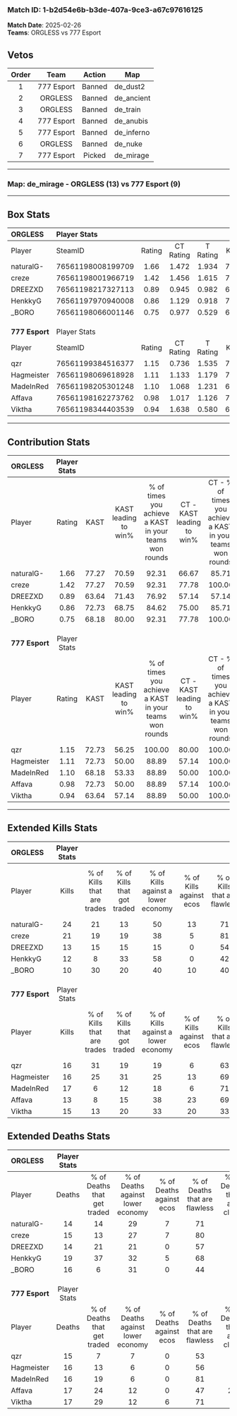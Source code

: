 ### Match ID: 1-b2d54e6b-b3de-407a-9ce3-a67c97616125  
**Match Date**: 2025-02-26  
**Teams**: ORGLESS vs 777 Esport  

## Vetos  

| Order | Team | Action | Map |
| :---: | :--: | :----: | --- |
| 1 | 777 Esport | Banned | de_dust2 |
| 2 | ORGLESS | Banned | de_ancient |
| 3 | ORGLESS | Banned | de_train |
| 4 | 777 Esport | Banned | de_anubis |
| 5 | 777 Esport | Banned | de_inferno |
| 6 | ORGLESS | Banned | de_nuke |
| 7 | 777 Esport | Picked | de_mirage |

---  

### **Map**: de_mirage - ORGLESS (13) vs 777 Esport (9)  
---  

## Box Stats  

| **ORGLESS**    | Player Stats      |        |           |          |       |       |       |         |        |      |     |
| :- | :- | :-: | :-: | :-: | :-: | :-: | :-: | :-: | :-: | :-: | :-: |
| Player         | SteamID           | Rating | CT Rating | T Rating | KAST  |  ADR  | Kills | Assists | Deaths | K/D  | HS% |
| naturalG-      | 76561198008199709 |  1.66  |   1.472   |  1.934   | 77.27 | 117.9 |  24   |   11    |   14   | 1.71 | 58  |
| creze          | 76561198001966719 |  1.42  |   1.456   |  1.615   | 77.27 | 97.8  |  21   |    5    |   15   | 1.40 | 42  |
| DREEZXD        | 76561198217327113 |  0.89  |   0.945   |  0.982   | 63.64 | 55.6  |  13   |    3    |   14   | 0.93 | 61  |
| HenkkyG        | 76561197970940008 |  0.86  |   1.129   |  0.918   | 72.73 | 71.3  |  12   |    7    |   19   | 0.63 | 50  |
| _BORO          | 76561198066001146 |  0.75  |   0.977   |  0.529   | 68.18 | 53.6  |  10   |    3    |   16   | 0.63 | 60  |
|                |                   |        |           |          |       |       |       |         |        |      |     |
|                |                   |        |           |          |       |       |       |         |        |      |     |
|                |                   |        |           |          |       |       |       |         |        |      |     |
| **777 Esport** | Player Stats      |        |           |          |       |       |       |         |        |      |     |
| Player         | SteamID           | Rating | CT Rating | T Rating | KAST  |  ADR  | Kills | Assists | Deaths | K/D  | HS% |
| qzr            | 76561199384516377 |  1.15  |   0.736   |  1.535   | 72.73 | 81.9  |  16   |    6    |   15   | 1.07 | 75  |
| Hagmeister     | 76561198069618928 |  1.11  |   1.133   |  1.179   | 72.73 | 78.6  |  16   |    5    |   16   | 1.00 | 62  |
| MadeInRed      | 76561198205301248 |  1.10  |   1.068   |  1.231   | 68.18 | 72.3  |  17   |    6    |   16   | 1.06 | 76  |
| Affava         | 76561198162273762 |  0.98  |   1.017   |  1.126   | 72.73 | 80.7  |  13   |    6    |   17   | 0.76 | 53  |
| Viktha         | 76561198344403539 |  0.94  |   1.638   |  0.580   | 63.64 | 69.6  |  15   |    3    |   17   | 0.88 | 46  |
---  

## Contribution Stats  

| **ORGLESS**    | Player Stats |       |                      |                                                        |                           |                                                             |                          |                                                            |
| :- | :-: | :-: | :-: | :-: | :-: | :-: | :-: | :-: |
| Player         |    Rating    | KAST  | KAST leading to win% | % of times you achieve a KAST in your teams won rounds | CT - KAST leading to win% | CT - % of times you achieve a KAST in your teams won rounds | T - KAST leading to win% | T - % of times you achieve a KAST in your teams won rounds |
| naturalG-      |     1.66     | 77.27 |        70.59         |                         92.31                          |           66.67           |                            85.71                            |          75.00           |                           100.00                           |
| creze          |     1.42     | 77.27 |        70.59         |                         92.31                          |           77.78           |                           100.00                            |          62.50           |                           83.33                            |
| DREEZXD        |     0.89     | 63.64 |        71.43         |                         76.92                          |           57.14           |                            57.14                            |          85.71           |                           100.00                           |
| HenkkyG        |     0.86     | 72.73 |        68.75         |                         84.62                          |           75.00           |                            85.71                            |          62.50           |                           83.33                            |
| _BORO          |     0.75     | 68.18 |        80.00         |                         92.31                          |           77.78           |                           100.00                            |          83.33           |                           83.33                            |
|                |              |       |                      |                                                        |                           |                                                             |                          |                                                            |
|                |              |       |                      |                                                        |                           |                                                             |                          |                                                            |
|                |              |       |                      |                                                        |                           |                                                             |                          |                                                            |
| **777 Esport** | Player Stats |       |                      |                                                        |                           |                                                             |                          |                                                            |
| Player         |    Rating    | KAST  | KAST leading to win% | % of times you achieve a KAST in your teams won rounds | CT - KAST leading to win% | CT - % of times you achieve a KAST in your teams won rounds | T - KAST leading to win% | T - % of times you achieve a KAST in your teams won rounds |
| qzr            |     1.15     | 72.73 |        56.25         |                         100.00                         |           80.00           |                           100.00                            |          45.45           |                           100.00                           |
| Hagmeister     |     1.11     | 72.73 |        50.00         |                         88.89                          |           57.14           |                           100.00                            |          44.44           |                           80.00                            |
| MadeInRed      |     1.10     | 68.18 |        53.33         |                         88.89                          |           50.00           |                           100.00                            |          57.14           |                           80.00                            |
| Affava         |     0.98     | 72.73 |        50.00         |                         88.89                          |           57.14           |                           100.00                            |          44.44           |                           80.00                            |
| Viktha         |     0.94     | 63.64 |        57.14         |                         88.89                          |           50.00           |                           100.00                            |          66.67           |                           80.00                            |
---  

## Extended Kills Stats  

| **ORGLESS**    | Player Stats |                            |                            |                                    |                         |                              |                                 |                                       |                    |           |
| :- | :-: | :-: | :-: | :-: | :-: | :-: | :-: | :-: | :-: | :-: |
| Player         |    Kills     | % of Kills that are trades | % of Kills that got traded | % of Kills against a lower economy | % of Kills against ecos | % of Kills that are flawless | % of Kills that are close duels | % of Kills that are assisted by flash | Pistol Round Kills | AWP Kills |
| naturalG-      |      24      |             21             |             13             |                 50                 |           13            |              71              |                4                |                   0                   |         0          |     0     |
| creze          |      21      |             19             |             19             |                 38                 |            5            |              81              |                0                |                   0                   |         2          |     0     |
| DREEZXD        |      13      |             15             |             15             |                 15                 |            0            |              54              |                8                |                   0                   |         3          |     0     |
| HenkkyG        |      12      |             8              |             33             |                 58                 |            0            |              42              |               17                |                   8                   |         1          |     0     |
| _BORO          |      10      |             30             |             20             |                 40                 |           10            |              40              |               10                |                  10                   |         0          |     0     |
|                |              |                            |                            |                                    |                         |                              |                                 |                                       |                    |           |
|                |              |                            |                            |                                    |                         |                              |                                 |                                       |                    |           |
|                |              |                            |                            |                                    |                         |                              |                                 |                                       |                    |           |
| **777 Esport** | Player Stats |                            |                            |                                    |                         |                              |                                 |                                       |                    |           |
| Player         |    Kills     | % of Kills that are trades | % of Kills that got traded | % of Kills against a lower economy | % of Kills against ecos | % of Kills that are flawless | % of Kills that are close duels | % of Kills that are assisted by flash | Pistol Round Kills | AWP Kills |
| qzr            |      16      |             31             |             19             |                 19                 |            6            |              63              |                6                |                   6                   |         3          |     0     |
| Hagmeister     |      16      |             25             |             31             |                 25                 |           13            |              69              |                6                |                  13                   |         2          |     0     |
| MadeInRed      |      17      |             6              |             12             |                 18                 |            6            |              71              |               12                |                   0                   |         3          |     0     |
| Affava         |      13      |             8              |             15             |                 38                 |           23            |              69              |                8                |                   8                   |         0          |     0     |
| Viktha         |      15      |             13             |             20             |                 33                 |           20            |              33              |                0                |                   0                   |         1          |     0     |
## Extended Deaths Stats  

| **ORGLESS**    | Player Stats |                             |                                   |                          |                               |                            |                           |               |
| :- | :-: | :-: | :-: | :-: | :-: | :-: | :-: | :-: |
| Player         |    Deaths    | % of Deaths that get traded | % of Deaths against lower economy | % of Deaths against ecos | % of Deaths that are flawless | % of Deaths that are close | % of Deaths while blinded | Deaths to AWP |
| naturalG-      |      14      |             14              |                29                 |            7             |              71               |             7              |             0             |       0       |
| creze          |      15      |             13              |                27                 |            7             |              80               |             7              |             7             |       0       |
| DREEZXD        |      14      |             21              |                21                 |            0             |              57               |             7              |             7             |       0       |
| HenkkyG        |      19      |             37              |                32                 |            5             |              68               |             5              |             0             |       0       |
| _BORO          |      16      |              6              |                31                 |            0             |              44               |             6              |            13             |       0       |
|                |              |                             |                                   |                          |                               |                            |                           |               |
|                |              |                             |                                   |                          |                               |                            |                           |               |
|                |              |                             |                                   |                          |                               |                            |                           |               |
| **777 Esport** | Player Stats |                             |                                   |                          |                               |                            |                           |               |
| Player         |    Deaths    | % of Deaths that get traded | % of Deaths against lower economy | % of Deaths against ecos | % of Deaths that are flawless | % of Deaths that are close | % of Deaths while blinded | Deaths to AWP |
| qzr            |      15      |              7              |                 7                 |            0             |              53               |             0              |             0             |       0       |
| Hagmeister     |      16      |             13              |                 6                 |            0             |              56               |             0              |             0             |       0       |
| MadeInRed      |      16      |             19              |                 6                 |            0             |              81               |             0              |             0             |       0       |
| Affava         |      17      |             24              |                12                 |            0             |              47               |             24             |             6             |       0       |
| Viktha         |      17      |             29              |                12                 |            6             |              71               |             6              |             6             |       0       |
